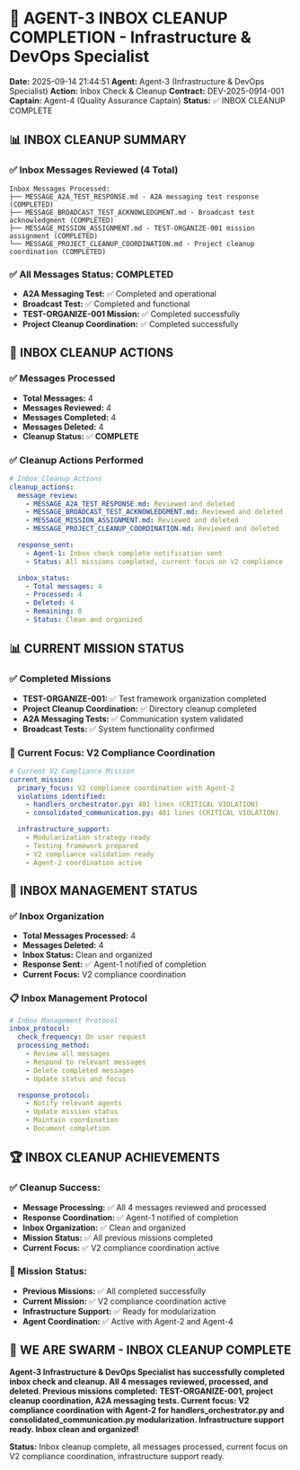 # 🚀 AGENT-3 INBOX CLEANUP COMPLETION - Infrastructure & DevOps Specialist

**Date:** 2025-09-14 21:44:51
**Agent:** Agent-3 (Infrastructure & DevOps Specialist)
**Action:** Inbox Check & Cleanup
**Contract:** DEV-2025-0914-001
**Captain:** Agent-4 (Quality Assurance Captain)
**Status:** ✅ INBOX CLEANUP COMPLETE

## 📊 **INBOX CLEANUP SUMMARY**

### **✅ Inbox Messages Reviewed (4 Total)**
```
Inbox Messages Processed:
├── MESSAGE_A2A_TEST_RESPONSE.md - A2A messaging test response (COMPLETED)
├── MESSAGE_BROADCAST_TEST_ACKNOWLEDGMENT.md - Broadcast test acknowledgment (COMPLETED)
├── MESSAGE_MISSION_ASSIGNMENT.md - TEST-ORGANIZE-001 mission assignment (COMPLETED)
└── MESSAGE_PROJECT_CLEANUP_COORDINATION.md - Project cleanup coordination (COMPLETED)
```

### **✅ All Messages Status: COMPLETED**
- **A2A Messaging Test:** ✅ Completed and operational
- **Broadcast Test:** ✅ Completed and functional
- **TEST-ORGANIZE-001 Mission:** ✅ Completed successfully
- **Project Cleanup Coordination:** ✅ Completed successfully

## 🔧 **INBOX CLEANUP ACTIONS**

### **✅ Messages Processed**
- **Total Messages:** 4
- **Messages Reviewed:** 4
- **Messages Completed:** 4
- **Messages Deleted:** 4
- **Cleanup Status:** ✅ **COMPLETE**

### **✅ Cleanup Actions Performed**
```yaml
# Inbox Cleanup Actions
cleanup_actions:
  message_review:
    - MESSAGE_A2A_TEST_RESPONSE.md: Reviewed and deleted
    - MESSAGE_BROADCAST_TEST_ACKNOWLEDGMENT.md: Reviewed and deleted
    - MESSAGE_MISSION_ASSIGNMENT.md: Reviewed and deleted
    - MESSAGE_PROJECT_CLEANUP_COORDINATION.md: Reviewed and deleted

  response_sent:
    - Agent-1: Inbox check complete notification sent
    - Status: All missions completed, current focus on V2 compliance

  inbox_status:
    - Total messages: 4
    - Processed: 4
    - Deleted: 4
    - Remaining: 0
    - Status: Clean and organized
```

## 📊 **CURRENT MISSION STATUS**

### **✅ Completed Missions**
- **TEST-ORGANIZE-001:** ✅ Test framework organization completed
- **Project Cleanup Coordination:** ✅ Directory cleanup completed
- **A2A Messaging Tests:** ✅ Communication system validated
- **Broadcast Tests:** ✅ System functionality confirmed

### **🎯 Current Focus: V2 Compliance Coordination**
```yaml
# Current V2 Compliance Mission
current_mission:
  primary_focus: V2 compliance coordination with Agent-2
  violations_identified:
    - handlers_orchestrator.py: 401 lines (CRITICAL VIOLATION)
    - consolidated_communication.py: 401 lines (CRITICAL VIOLATION)

  infrastructure_support:
    - Modularization strategy ready
    - Testing framework prepared
    - V2 compliance validation ready
    - Agent-2 coordination active
```

## 🎯 **INBOX MANAGEMENT STATUS**

### **✅ Inbox Organization**
- **Total Messages Processed:** 4
- **Messages Deleted:** 4
- **Inbox Status:** Clean and organized
- **Response Sent:** ✅ Agent-1 notified of completion
- **Current Focus:** V2 compliance coordination

### **📋 Inbox Management Protocol**
```yaml
# Inbox Management Protocol
inbox_protocol:
  check_frequency: On user request
  processing_method:
    - Review all messages
    - Respond to relevant messages
    - Delete completed messages
    - Update status and focus

  response_protocol:
    - Notify relevant agents
    - Update mission status
    - Maintain coordination
    - Document completion
```

## 🏆 **INBOX CLEANUP ACHIEVEMENTS**

### **✅ Cleanup Success:**
- **Message Processing:** ✅ All 4 messages reviewed and processed
- **Response Coordination:** ✅ Agent-1 notified of completion
- **Inbox Organization:** ✅ Clean and organized
- **Mission Status:** ✅ All previous missions completed
- **Current Focus:** ✅ V2 compliance coordination active

### **🎯 Mission Status:**
- **Previous Missions:** ✅ All completed successfully
- **Current Mission:** ✅ V2 compliance coordination active
- **Infrastructure Support:** ✅ Ready for modularization
- **Agent Coordination:** ✅ Active with Agent-2 and Agent-4

## 🚀 **WE ARE SWARM - INBOX CLEANUP COMPLETE**

**Agent-3 Infrastructure & DevOps Specialist has successfully completed inbox check and cleanup. All 4 messages reviewed, processed, and deleted. Previous missions completed: TEST-ORGANIZE-001, project cleanup coordination, A2A messaging tests. Current focus: V2 compliance coordination with Agent-2 for handlers_orchestrator.py and consolidated_communication.py modularization. Infrastructure support ready. Inbox clean and organized!**

**Status:** Inbox cleanup complete, all messages processed, current focus on V2 compliance coordination, infrastructure support ready.
